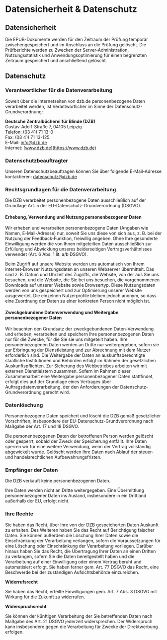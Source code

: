 # Datensicherheit & Datenschutz
## Datensicherheit

Die EPUB-Dokumente werden für den Zeitraum der Prüfung temporär zwischengespeichert und im Anschluss an die Prüfung gelöscht. 
Die Prüfberichte werden zu Zwecken der Server-Administration, Nutzungsstatistik und Anwendungsoptimierung für einen begrenzten Zeitraum gespeichert und anschließend gelöscht.

## Datenschutz
### Verantwortlicher für die Datenverarbeitung

Soweit über die Internetseiten von dzb.de personenbezogene Daten verarbeitet werden, ist Verantwortlicher im Sinne der Datenschutz-Grundverordnung:

**Deutsche Zentralbücherei für Blinde (DZB)**<br>
Gustav-Adolf-Straße 7, 04105 Leipzig<br>
Telefon: (03 41) 71 13-0<br>
Fax: (03 41) 71 13-125<br>
E-Mail: [info@dzb.de](mailto:info@dzb.de)<br> 
Internet: [www.dzb.de](https://www.dzb.de)<br>

### Datenschutzbeauftragter

Unseren Datenschutzbeauftragen können Sie über folgende E-Mail-Adresse kontaktieren: [datenschutz@dzb.de](mailto:datenschutz@dzb.de)

### Rechtsgrundlagen für die Datenverarbeitung

Die DZB verarbeitet personenbezogene Daten ausschließlich auf der Grundlage Art. 5 der EU-Datenschutz-Grundverordnung (DSGVO).

#### Erhebung, Verwendung und Nutzung personenbezogener Daten

Wir erheben und verarbeiten personenbezogene Daten (Angaben wie Namen, E-Mail-Adresse) nur, soweit Sie uns diese von sich aus, z. B. bei der Nutzung der Feedback-Funktion, freiwillig angeben. Ohne Ihre gesonderte Einwilligung werden die von Ihnen mitgeteilten Daten ausschließlich zur Erfüllung und Abwicklung unseres beiderseitigen Vertragsverhältnisses verwendet (Art. 6 Abs. 1 lit. a/b DSGVO).

Beim Zugriff auf unsere Website werden uns automatisch von Ihrem Internet-Browser Nutzungsdaten an unseren Webserver übermittelt. Das sind z. B. Datum und Uhrzeit des Zugriffs, die Website, von der aus Sie uns besuchen, und die Website, die Sie bei uns besuchen, die vorgenommenen Downloads auf unserer Website sowie Browsertyp. Diese Nutzungsdaten werden von uns gespeichert und zur Optimierung unserer Website ausgewertet. Die einzelnen Nutzerprofile bleiben jedoch anonym, so dass eine Zuordnung der Daten zu einer konkreten Person nicht möglich ist.

#### Zweckgebundene Datenverwendung und Weitergabe personenbezogener Daten

Wir beachten den Grundsatz der zweckgebundenen Daten-Verwendung und erheben, verarbeiten und speichern Ihre personenbezogenen Daten nur für die Zwecke, für die Sie sie uns mitgeteilt haben. Ihre personenbezogenen Daten werden an Dritte nur weitergegeben, sofern sie zur Erbringung der Dienstleistung und zur Abrechnung mit dem Nutzer erforderlich sind. Die Weitergabe der Daten an auskunftsberechtigte staatliche Institutionen und Behörden erfolgt im Rahmen der gesetzlichen Auskunftspflichten. Zur Sicherung des Webbetriebes arbeiten wir mit externen Dienstleistern zusammen. Sofern im Rahmen dieser Zusammenarbeit eine Weitergabe personenbezogener Daten stattfindet, erfolgt dies auf der Grundlage eines Vertrages über Auftragsdatenverarbeitung, der den Anforderungen der Datenschutz-Grundverordnung gerecht wird.

### Datenlöschung

Personenbezogene Daten speichert und löscht die DZB gemäß gesetzlicher Vorschriften, insbesondere der EU-Datenschutz-Grundverordnung nach Maßgabe der Art. 17 und 18 DSGVO.

Die personenbezogenen Daten der betroffenen Person werden gelöscht oder gesperrt, sobald der Zweck der Speicherung entfällt. Ihre Daten sperren wir für eine weitere Verwendung, wenn der Vertrag vollständig abgewickelt wurde. Gelöscht werden Ihre Daten nach Ablauf der steuer- und handelsrechtlichen Aufbewahrungsfristen.

### Empfänger der Daten

Die DZB verkauft keine personenbezogenen Daten.

Ihre Daten werden nicht an Dritte weitergegeben. Eine Übermittlung personenbezogener Daten ins Ausland, insbesondere in ein Drittland außerhalb der EU, erfolgt nicht.

### Ihre Rechte

Sie haben das Recht, über Ihre von der DZB gespeicherten Daten Auskunft zu erhalten. Des Weiteren haben Sie das Recht auf Berichtigung falscher Daten. Sie können außerdem die Löschung Ihrer Daten sowie die Einschränkung der Verarbeitung verlangen, sofern die Voraussetzungen für eine Löschung oder Einschränkung der Verarbeitung vorliegen. Darüber hinaus haben Sie das Recht, die Übertragung Ihrer Daten an einen Dritten zu verlangen, sofern Sie die Daten bereitgestellt haben und die Verarbeitung auf einer Einwilligung oder einem Vertrag beruht und automatisiert erfolgt.
Sie haben ferner gem. Art. 77 DSGVO das Recht, eine Beschwerde bei der zuständigen Aufsichtsbehörde einzureichen.

**Widerrufsrecht**

Sie haben das Recht, erteilte Einwilligungen gem. Art. 7 Abs. 3 DSGVO mit Wirkung für die Zukunft zu widerrufen.

**Widerspruchsrecht**

Sie können der künftigen Verarbeitung der Sie betreffenden Daten nach Maßgabe des Art. 21 DSGVO jederzeit widersprechen. Der Widerspruch kann insbesondere gegen die Verarbeitung für Zwecke der Direktwerbung erfolgen.
